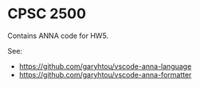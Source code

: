 # CPSC 2500

Contains ANNA code for HW5.

See:
- https://github.com/garyhtou/vscode-anna-language
- https://github.com/garyhtou/vscode-anna-formatter
